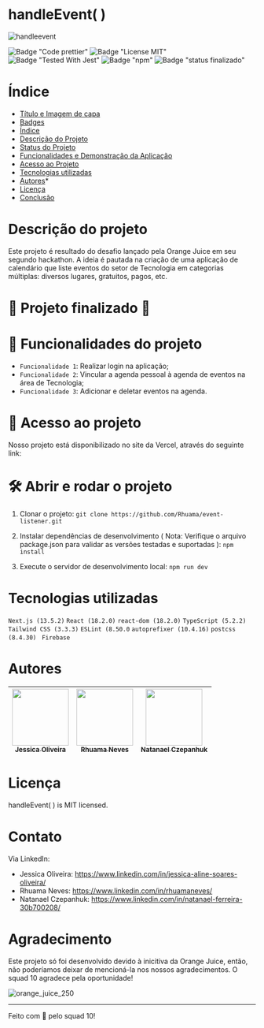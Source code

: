 # handleEvent( )

![handleevent](https://github.com/Rhuama/event-listener/assets/97490698/7ec2e385-206c-4507-a928-85f133007d75)

![Badge "Code prettier"](https://img.shields.io/badge/code_pretier-success.svg)
![Badge "License MIT"](https://img.shields.io/badge/license-mit-success.svg)
![Badge "Tested With Jest"](https://img.shields.io/badge/tested_with_jest-success.svg)
![Badge "npm"](https://img.shields.io/badge/npm_v9.0.3-success.svg)
![Badge "status finalizado"](https://img.shields.io/badge/status_finalizado-success.svg)

# Índice 

* [Título e Imagem de capa](#Título-e-Imagem-de-capa)
* [Badges](#badges)
* [Índice](#índice)
* [Descrição do Projeto](#descrição-do-projeto)
* [Status do Projeto](#status-do-Projeto)
* [Funcionalidades e Demonstração da Aplicação](#funcionalidades-e-demonstração-da-aplicação)
* [Acesso ao Projeto](#acesso-ao-projeto)
* [Tecnologias utilizadas](#tecnologias-utilizadas)
* [Autores](#autores)* 
* [Licença](#licença)
* [Conclusão](#conclusão)

# Descrição do projeto

Este projeto é resultado do desafio lançado pela Orange Juice em seu segundo hackathon. A ideia é pautada na criação de uma aplicação de calendário que liste eventos do setor de Tecnologia em categorias múltiplas: diversos lugares, gratuitos, pagos, etc. 


# :construction: Projeto finalizado :construction:


# :hammer: Funcionalidades do projeto

- `Funcionalidade 1`: Realizar login na aplicação;
- `Funcionalidade 2`: Vincular a agenda pessoal à agenda de eventos na área de Tecnologia;
- `Funcionalidade 3`: Adicionar e deletar eventos na agenda.

# 📁 Acesso ao projeto

Nosso projeto está disponibilizado no site da Vercel, através do seguinte link: 

# 🛠️ Abrir e rodar o projeto

 1. Clonar o projeto: 
```git clone https://github.com/Rhuama/event-listener.git```

 2. Instalar dependências de desenvolvimento ( Nota: Verifique o arquivo package.json para validar as versões testadas e suportadas ):
```npm install```

 3. Execute o servidor de desenvolvimento local: 
```npm run dev```

# Tecnologias utilizadas

``` Next.js (13.5.2) ```
``` React (18.2.0) ```
``` react-dom (18.2.0) ```
``` TypeScript (5.2.2) ```
``` Tailwind CSS (3.3.3) ```
``` ESLint (8.50.0 ```
``` autoprefixer (10.4.16) ```
``` postcss (8.4.30)  ```
``` Firebase ```

# Autores

| [<img loading="lazy" src="https://avatars.githubusercontent.com/u/97490698?v=4" width=115><br><sub>Jessica Oliveira</sub>](https://github.com/jessicaalines) |  [<img loading="lazy" src="https://avatars.githubusercontent.com/u/87380556?v=4" width=115><br><sub>Rhuama Neves</sub>](https://github.com/Rhuama) |  [<img loading="lazy" src="https://avatars.githubusercontent.com/u/51209732?v=4" width=115><br><sub>Natanael Czepanhuk</sub>](https://github.com/Natanaelff) |
| :---: | :---: | :---: |


# Licença

handleEvent( ) is MIT licensed.

# Contato

Via LinkedIn:

* Jessica Oliveira: https://www.linkedin.com/in/jessica-aline-soares-oliveira/
* Rhuama Neves: https://www.linkedin.com/in/rhuamaneves/
* Natanael Czepanhuk: https://www.linkedin.com/in/natanael-ferreira-30b700208/

# Agradecimento

Este projeto só foi desenvolvido devido à inicitiva da Orange Juice, então, não poderíamos deixar de mencioná-la nos nossos agradecimentos. O squad 10 agradece pela oportunidade!





![orange_juice_250](https://github.com/Rhuama/event-listener/assets/97490698/f3cc578e-9d14-42cc-85bd-2c74f6a3c953)

---




Feito com :orange_heart: pelo squad 10!



